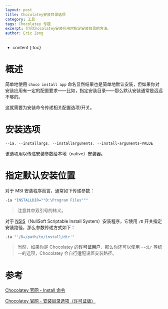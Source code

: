 ```yaml
---
layout: post
title: Chocolatey安装目录选项
category: 工具
tags: Chocolatey 专题
excerpt: 介绍Chocolatey安装应用时指定安装目录的方法。
author: Eric Zong
---
```


* content
{:toc}

# 概述

简单地使用 `choco install app` 命名显然结果也是简单地默认安装，但如果你对安装应用有一定的配置要求——比如，指定安装目录——那么默认安装通常是远远不够的。

这就需要为安装命令传递相关配置选项/开关。

# 安装选项

```powershell
--ia, --installargs, --installarguments, --install-arguments=VALUE
```

该选项用以传递安装参数给本地（native）安装器。

# 指定默认安装位置

对于 MSI 安装程序而言，通常如下传递参数：

```powershell
-ia "INSTALLDIR=""D:\Program Files"""
```

> 注意其中双引号的转义。

对于 [NSIS](http://nsis.sourceforge.net/Main_Page)（NullSoft Scriptable Install System）安装程序，它使用 `/D` 开关指定安装路径，那么参数传递方式如下：

```powershell
-ia "'/D=/path/to/install/dir'"
```

> 当然，如果你是 Chocolatey 的**许可证用户**，那么你还可以使用 `--dir` 等统一的选项，Chocolatey 会自行适配设置安装路径。

# 参考

[Chocolatey 官网 - Install 命令](https://chocolatey.org/docs/commands-install)

[Chocolatey 官网 - 安装目录选项（许可证版）](https://chocolatey.org/docs/features-install-directory-override)

